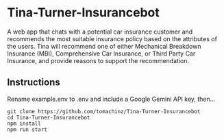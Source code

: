 # Tina-Turner-Insurancebot
A web app that chats with a potential car insurance customer and recommends the most suitable insurance policy based on the attributes of the users. Tina will recommend one of either Mechanical Breakdown Insurance (MBI), Comprehensive Car Insurance, or Third Party Car Insurance, and provide reasons to support the recommendation.

## Instructions
Rename example.env to .env and include a Google Gemini API key, then...

```
git clone https://github.com/tomachinz/Tina-Turner-Insurancebot
cd Tina-Turner-Insurancebot
npm install 
npm run start
```
